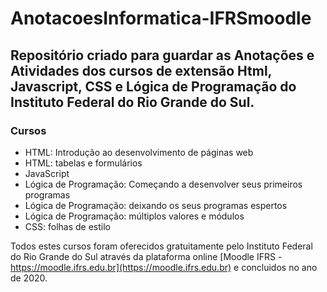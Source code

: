 # AnotacoesInformatica-IFRSmoodle
## Repositório criado para guardar as Anotações e Atividades dos cursos de extensão Html, Javascript, CSS e Lógica de Programação do Instituto Federal do Rio Grande do Sul.

### Cursos
* HTML: Introdução ao desenvolvimento de páginas web
* HTML: tabelas e formulários
* JavaScript
* Lógica de Programação: Começando a desenvolver seus primeiros programas
* Lógica de Programação: deixando os seus programas espertos
* Lógica de Programação: múltiplos valores e módulos
* CSS: folhas de estilo

Todos estes cursos foram oferecidos gratuitamente pelo Instituto Federal do Rio Grande do Sul através da plataforma online [Moodle IFRS - https://moodle.ifrs.edu.br](https://moodle.ifrs.edu.br) e concluidos no ano de 2020.
